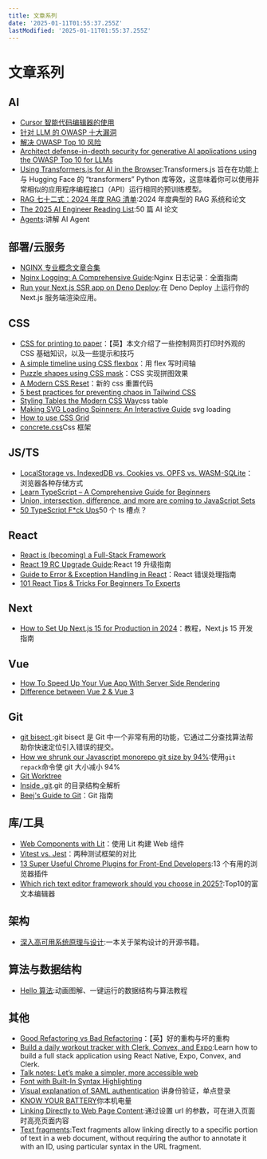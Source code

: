 ```yaml
---
title: 文章系列
date: '2025-01-11T01:55:37.255Z'
lastModified: '2025-01-11T01:55:37.255Z'
---
```

# 文章系列

## AI

- [Cursor 智能代码编辑器的使用](https://jstoppa.com/posts/artificial-intelligence/fundamentals/code-smarter-not-harder-developing-with-cursor-and-claude-sonnet/post/)
- [针对 LLM 的 OWASP 十大漏洞](https://owasp.org/www-project-top-ten/)
- [解决 OWASP Top 10 风险](https://aws.amazon.com/cn/developer/application-security-performance/articles/addressing-owasp-top-10-risks/)
- [Architect defense-in-depth security for generative AI applications using the OWASP Top 10 for LLMs](https://aws.amazon.com/cn/blogs/machine-learning/architect-defense-in-depth-security-for-generative-ai-applications-using-the-owasp-top-10-for-llms/)
- [Using Transformers.js for AI in the Browser](https://www.raymondcamden.com/2024/12/03/using-transformersjs-for-ai-in-the-browser):Transformers.js 旨在在功能上与 Hugging Face 的 “transformers” Python 库等效，这意味着你可以使用非常相似的应用程序编程接口（API）运行相同的预训练模型。
- [RAG 七十二式：2024 年度 RAG 清单](https://mp.weixin.qq.com/s/aOXWsY2IlFHPYv11OxNbLQ):2024 年度典型的 RAG 系统和论文
- [The 2025 AI Engineer Reading List](https://www.latent.space/p/2025-papers):50 篇 AI 论文
- [Agents](https://huyenchip.com//2025/01/07/agents.html):讲解 AI Agent

## 部署/云服务

- [NGINX 专业概念文章合集](https://xie.infoq.cn/article/e20acf6f5475569d9e6d9752d)
- [Nginx Logging: A Comprehensive Guide](https://betterstack.com/community/guides/logging/how-to-view-and-configure-nginx-access-and-error-logs/):Nginx 日志记录：全面指南
- [Run your Next.js SSR app on Deno Deploy](https://deno.com/blog/nextjs-on-deno-deploy):在 Deno Deploy 上运行你的 Next.js 服务端渲染应用。

## CSS

- [CSS for printing to paper](https://voussoir.net/writing/css_for_printing)：【英】本文介绍了一些控制网页打印时外观的 CSS 基础知识，以及一些提示和技巧
- [A simple timeline using CSS flexbox](https://www.jonashietala.se/blog/2024/08/25/a_simple_timeline_using_css_flexbox/)：用 flex 写时间轴
- [Puzzle shapes using CSS mask](https://css-tip.com/puzzle-shape/)：CSS 实现拼图效果
- [A Modern CSS Reset](https://www.joshwcomeau.com/css/custom-css-reset/)：新的 css 重置代码
- [5 best practices for preventing chaos in Tailwind CSS](https://evilmartians.com/chronicles/5-best-practices-for-preventing-chaos-in-tailwind-css)
- [Styling Tables the Modern CSS Way](https://piccalil.li/blog/styling-tables-the-modern-css-way/)css table
- [Making SVG Loading Spinners: An Interactive Guide](https://www.fffuel.co/svg-spinner/) svg loading
- [How to use CSS Grid](https://www.freecodecamp.org/news/css-grid/)
- [concrete.css](https://concrete.style/)Css 框架

## JS/TS

- [LocalStorage vs. IndexedDB vs. Cookies vs. OPFS vs. WASM-SQLite](https://rxdb.info/articles/localstorage-indexeddb-cookies-opfs-sqlite-wasm.html)：浏览器各种存储方式
- [Learn TypeScript – A Comprehensive Guide for Beginners](https://www.freecodecamp.org/news/typescript-for-beginners-guide/)
- [Union, intersection, difference, and more are coming to JavaScript Sets](https://www.sonarsource.com/blog/union-intersection-difference-javascript-sets/)
- [50 TypeScript F\*ck Ups](https://leanpub.com/50-ts)50 个 ts 槽点？

## React

- [React is (becoming) a Full-Stack Framework](https://www.robinwieruch.de/react-full-stack-framework/)
- [React 19 RC Upgrade Guide](https://react.dev/blog/2024/04/25/react-19-upgrade-guide):React 19 升级指南
- [Guide to Error & Exception Handling in React](https://blog.sentry.io/guide-to-error-and-exception-handling-in-react/?utm_medium=paid-community&utm_source=javascriptweekly&utm_campaign=fy25q4-react&utm_content=newsletter-reactexceptions-read)：React 错误处理指南
- [101 React Tips & Tricks For Beginners To Experts ](https://dev.to/_ndeyefatoudiop/101-react-tips-tricks-for-beginners-to-experts-4m11#category-2-effective-design-patterns-amp-techniques-%F0%9F%9B%A0-%EF%B8%8F)

## Next

- [How to Set Up Next.js 15 for Production in 2024](https://www.reactsquad.io/blog/how-to-set-up-next-js-15-for-production)：教程，Next.js 15 开发指南

## Vue

- [How To Speed Up Your Vue App With Server Side Rendering](https://www.debugbear.com/blog/vue-ssr#server-side-rendering-vs-static-site-generation-vs-incremental-static-regeneration)
- [Difference between Vue 2 & Vue 3](https://dev.to/durgesh94/difference-between-vue-2-vue-3-2pbj)

## Git

- [git bisect ](https://www.mikebuss.com/posts/debugging-till-dawn):git bisect 是 Git 中一个非常有用的功能，它通过二分查找算法帮助你快速定位引入错误的提交。
- [How we shrunk our Javascript monorepo git size by 94%](https://www.jonathancreamer.com/how-we-shrunk-our-git-repo-size-by-94-percent/):使用`git repack`命令使 git 大小减小 94%
- [Git Worktree](https://fev.al/posts/git-worktree/)
- [Inside .git](https://jvns.ca/blog/2024/01/26/inside-git/).git 的目录结构全解析
- [Beej's Guide to Git](https://beej.us/guide/bggit/html/split/index.html)：Git 指南

## 库/工具

- [Web Components with Lit](https://pwp.stevecassidy.net/javascript/lit/)：使用 Lit 构建 Web 组件
- [Vitest vs. Jest](https://www.speakeasy.com/post/vitest-vs-jest)：两种测试框架的对比
- [13 Super Useful Chrome Plugins for Front-End Developers](https://jsdevspace.substack.com/p/13-super-useful-chrome-plugins-for):13 个有用的浏览器插件
- [Which rich text editor framework should you choose in 2025?](https://liveblocks.io/blog/which-rich-text-editor-framework-should-you-choose-in-2025#comparison-table):Top10的富文本编辑器

## 架构

- [深入高可用系统原理与设计](https://www.thebyte.com.cn/):一本关于架构设计的开源书籍。

## 算法与数据结构

- [Hello 算法](https://www.hello-algo.com/):动画图解、一键运行的数据结构与算法教程

## 其他

- [Good Refactoring vs Bad Refactoring](https://www.builder.io/blog/good-vs-bad-refactoring)：【英】好的重构与坏的重构
- [Build a daily workout tracker with Clerk, Convex, and Expo](https://expo.dev/blog/build-a-daily-workout-tracker-with-clerk-convex-and-expo?utm_source=cooper_press&utm_medium=newsletter&utm_campaign=expo_fitness&utm_content=10-24-24):Learn how to build a full stack application using React Native, Expo, Convex, and Clerk.
- [Talk notes: Let’s make a simpler, more accessible web](https://christianheilmann.com/2024/08/05/talk-notes-lets-make-a-simpler-more-accessible-web/)
- [Font with Built-In Syntax Highlighting](https://blog.glyphdrawing.club/font-with-built-in-syntax-highlighting/)
- [Visual explanation of SAML authentication](https://www.sheshbabu.com/posts/visual-explanation-of-saml-authentication/) 讲身份验证，单点登录
- [KNOW YOUR BATTERY](https://deepesh-01.github.io/battery_indicator/)你本机电量
- [Linking Directly to Web Page Content](https://alfy.blog/2024/10/19/linking-directly-to-web-page-content.html):通过设置 url 的参数，可在进入页面时高亮页面内容
- [Text fragments](https://developer.mozilla.org/en-US/docs/Web/URI/Fragment/Text_fragments):Text fragments allow linking directly to a specific portion of text in a web document, without requiring the author to annotate it with an ID, using particular syntax in the URL fragment.
